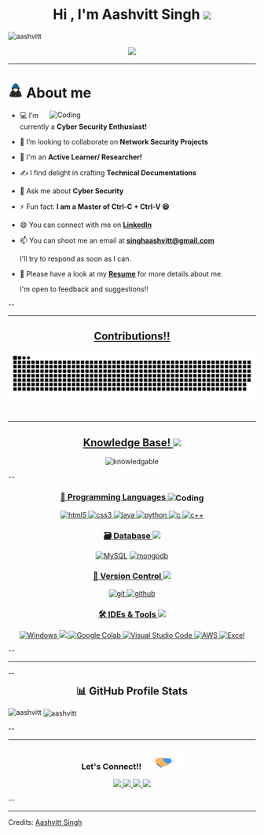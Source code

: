 <h1 align="center"><b>Hi , I'm Aashvitt Singh  </b><img src="https://media.giphy.com/media/hvRJCLFzcasrR4ia7z/giphy.gif" width="40"></h1>

<p align="left"> <img src="https://komarev.com/ghpvc/?username=aashvitt&label=Profile%20views&color=0e75b6&style=flat" alt="aashvitt" /> </p>

<p align="center">
  <a href="https://github.com/fairyland0926"><img src="https://readme-typing-svg.herokuapp.com/?lines=Cyber%20Security%20Enthusiast;Software%20Developer;Computer%20Science%20Undergraduate;Updating%20with%20latest%20technologies!!&font=Pacifico&center=true&width=650&height=120&color=58a6ff&vCenter=true&size=45%22"></a>
</p>

---

# <picture><img src = "https://github.com/0xAbdulKhalid/0xAbdulKhalid/raw/main/assets/mdImages/about_me.gif" width = 30px></picture> **About me**

<img align="right" alt="Coding" width="420" src="https://user-images.githubusercontent.com/74038190/212749447-bfb7e725-6987-49d9-ae85-2015e3e7cc41.gif">


- 💻 I’m currently a **Cyber Security Enthusiast!** 

- 🤝 I’m looking to collaborate on **Network Security Projects**

- 🔎 I'm an **Active Learner/ Researcher!**

- ✍️ I find delight in crafting **Technical Documentations**

- 💬 Ask me about **Cyber Security**

- ⚡ Fun fact: **I am a Master of Ctrl-C + Ctrl-V 😆**

- 😄 You can connect with me on **[LinkedIn](https://www.linkedin.com/in/aashvitt-singh/)**

- 📫 You can shoot me an email at **singhaashvitt@gmail.com**

  I'll try to respond as soon as I can.

- 📄 Please have a look at my **[Resume](https://drive.google.com/file/d/1MywxiQWRKUdIfR-HatCq_tg2AsyoSZol/view?usp=sharing)** for more details about me.

  I'm open to feedback and suggestions!!

--

---

 <h2 align="center"><u><b>Contributions!!</b></u></h2>
 
 <div align="center">
  <img  src="https://github.com/1999AZZAR/1999AZZAR/blob/readme/resources/img/grid-snake.svg"
       alt="snake" /></a>
</div>
<br>

---

<h2 align="center"><u><b>Knowledge Base!  </b></u><img src = "https://media2.giphy.com/media/QssGEmpkyEOhBCb7e1/giphy.gif?cid=ecf05e47a0n3gi1bfqntqmob8g9aid1oyj2wr3ds3mg700bl&rid=giphy.gif" width = 25px></h2>

<div align="center">
  <img  src="https://github.com/Anmol-Baranwal/Cool-GIFs-For-GitHub/assets/74038190/c288471c-be67-4fbb-af44-1c63ee9ed280" width="500"
       alt="knowledgable" /></a>
</div>

--

<h3 align="center"><u><b>💼 Programming Languages  </b></u><img align="center" alt="Coding" width="30" src="https://github.com/7oSkaaa/7oSkaaa/blob/main/Images/Programming_Languages.gif?raw=true"></h3>

<p align="center">
  <a href="https://www.w3.org/html/" target="_blank"> 
    <img src="https://img.shields.io/badge/html5-%23E34F26.svg?style=for-the-badge&logo=html5&logoColor=white" alt="html5"/>
  </a>
  <a href="https://www.w3schools.com/css/" target="_blank">
    <img src="https://img.shields.io/badge/css3-%231572B6.svg?style=for-the-badge&logo=css3&logoColor=white"
      alt="css3"/>
  </a>
  <a href="https://www.java.com/en/" target="_blank"> 
    <img src="https://img.shields.io/badge/java-%23ED8B00.svg?style=for-the-badge&logo=java&logoColor=white" alt="java"/> 
  </a>
  <a href="https://www.python.org/" target="_blank">
    <img src="https://img.shields.io/badge/Python-14354C?style=for-the-badge&logo=python&logoColor=white" alt="python"/>
  </a>
  <a href="https://www.cprogramming.com/" target="_blank">
    <img src="https://img.shields.io/badge/c-%2300599C.svg?style=for-the-badge&logo=c&logoColor=white" alt="c"/>
  </a>
  <a href="https://www.w3schools.com/cpp/" target="_blank">
    <img src="https://img.shields.io/badge/c++-%2300599C.svg?style=for-the-badge&logo=c%2B%2B&logoColor=white" alt="c++"/>
  </a>
</p>


<h3 align="center"><u><b>🗃 Database </b></u><img src = "https://user-images.githubusercontent.com/74038190/212898774-0a96dc1d-c908-4ce8-9dd7-a71aab6e1c2b.gif" width = 35px></h3>

<p align="center">
  <a href="https://www.mysql.com/"><img alt="MySQL" src="https://img.shields.io/badge/MySQL-00000F?style=for-the-badge&logo=mysql&logoColor=white"></a>
  <a href="https://www.mongodb.com/" target="_blank"> 
    <img src="https://img.shields.io/badge/mongodb-47A248.svg?style=for-the-badge&logo=mongodb&logoColor=white"
      alt="mongodb"/> 
  </a> 
</p>


<h3 align="center"><u><b>🧰 Version Control </b></u><img src = "https://user-images.githubusercontent.com/74038190/236119160-976a0405-caa7-470c-9356-16d43402ea0a.gif" width = 35px></h3> 

<p align="center">
  <a href="https://git-scm.com/" target="_blank">
    <img src="https://img.shields.io/badge/git-F05032.svg?style=for-the-badge&logo=git&logoColor=white"
      alt="git"/>
  </a>
  <a href="https://github.com/Lalit3716" target="_blank">
    <img src="https://img.shields.io/badge/github-181717.svg?style=for-the-badge&logo=github&logoColor=white" alt="github" />
  </a>
</p>


<h3 align="center"><u><b>🛠 IDEs  & Tools  </b></u><img src = "https://github.com/7oSkaaa/7oSkaaa/blob/main/Images/Software_Tools.gif?raw=true" width = 35px></h3>

<p align="center">
  <a href="#">
    <img alt="Windows" src="https://img.shields.io/badge/Windows-0078D6?style=for-the-badge&logo=windows&logoColor=white">
  </a>
  <a href="https://www.linux.org/" target="_blank"> 
    <img src="https://img.shields.io/badge/Linux-FCC624?style=for-the-badge&logo=linux&logoColor=black"/>
  </a>
  <!-- <a href="#">
    <img alt="Stack Overflow" src="https://img.shields.io/badge/Stack_Overflow-FE7A16?style=for-the-badge&logo=stack-overflow&logoColor=white">
  </a> -->
  <a href="#">
    <img alt="Google Colab" src="https://img.shields.io/badge/Colab-F9AB00?style=for-the-badge&logo=googlecolab&color=525252">
  </a>
  <a href="#">
    <img alt="Visual Studio Code" src="https://img.shields.io/badge/Visual_Studio_Code-0078D4?style=for-the-badge&logo=visual%20studio%20code&logoColor=white">
  </a>
  <a href="#">
    <img alt="AWS" src="https://img.shields.io/badge/Amazon_AWS-232F3E?style=for-the-badge&logo=amazon-aws&logoColor=white">
  </a>
  <a href="#">
    <img alt="Excel" src="https://img.shields.io/badge/Microsoft_Excel-217346?style=for-the-badge&logo=microsoft-excel&logoColor=white">
  </a>
  <!-- <a href="https://www.canva.com/"_blank"> 
    <img src="https://img.shields.io/badge/Canva-%2300C4CC.svg?style=for-the-badge&logo=Canva&logoColor=white" alt="canva"/>
  </a>
  <a href="https://www.adobe.com/"_blank"> 
    <img src="https://img.shields.io/badge/adobe-%23FF0000.svg?style=for-the-badge&logo=adobe&logoColor=white" alt="adobe"/>
  </a>
  <a href="https://www.figma.com/" target="_blank"> 
    <img src="https://img.shields.io/badge/figma-%23F24E1E.svg?style=for-the-badge&logo=figma&logoColor=white" alt="figma"/>
  </a> -->
</p>

--

-----

--
<h2 align="center" style="margin: 5px 10px;">📊 GitHub Profile Stats</h2>
<p><img align="left" src="https://github-readme-stats.vercel.app/api/top-langs?username=aashvitt&show_icons=true&locale=en&layout=compact" alt="aashvitt" /></p>

<p>&nbsp;<img align="center" src="https://github-readme-stats.vercel.app/api?username=aashvitt&show_icons=true&locale=en" alt="aashvitt" /></p>
--


-----


<h3 align="center"><b>Let's Connect!! </b><img src="https://raw.githubusercontent.com/0xAbdulKhalid/0xAbdulKhalid/main/assets/mdImages/handshake.gif" width="80"></h1>

<p align="center">
  <a href="https://www.linkedin.com/in/aashvitt-singh/" target="blank">
    <img src="https://img.shields.io/badge/LinkedIn-0077B5?style=for-the-badge&logo=linkedin&logoColor=white" margin-bottom: 5px;" />
  </a>
  <a href="https://instagram.com/its_ash9" target="blank">
    <img src="https://img.shields.io/badge/Instagram-E4405F?style=for-the-badge&logo=instagram&logoColor=white" margin-bottom: 5px;" />
  </a>
  <a href="https://twitter.com/AashvittSingh?t=b8rVAtNJWrPp0zTCPKgVrA&s=09" target="blank">
    <img src="https://img.shields.io/badge/Twitter-1DA1F2?style=for-the-badge&logo=twitter&logoColor=white" margin-bottom: 5px;" />
  </a>
  <a href="mailto:singhaashvitt@gmail.com" target="blank">
    <img src="https://img.shields.io/badge/Gmail-D14836?style=for-the-badge&logo=gmail&logoColor=white" margin-bottom: 5px;" />
  </a>
</p>

--

----


Credits: [Aashvitt Singh](https://github.com/Aashvitt)
